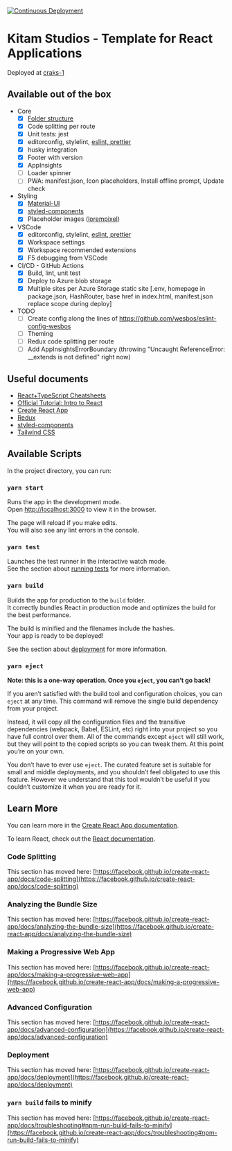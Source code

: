 [![Continuous Deployment](https://github.com/kitamstudios/cra-template-kitamstudios/workflows/Continuous%20Deployment/badge.svg)](https://github.com/kitamstudios/cra-template-kitamstudios/actions?query=workflow%3A%22Continuous+Deployment%22)

# Kitam Studios - Template for React Applications

Deployed at [craks-1](https://apps.kitamstudios.com/craks-1)

## Available out of the box

- Core
  - [x] [Folder structure](https://maxrozen.com/guidelines-improve-react-app-folder-structure/)
  - [x] Code splitting per route
  - [x] Unit tests: jest
  - [x] editorconfig, stylelint, [eslint, prettier](https://medium.com/@brygrill/create-react-app-with-typescript-eslint-prettier-and-github-actions-f3ce6a571c97)
  - [x] husky integration
  - [x] Footer with version
  - [x] AppInsights
  - [ ] Loader spinner
  - [ ] PWA: manifest.json, Icon placeholders, Install offline prompt, Update check
- Styling
  - [x] [Material-UI](https://material-ui.com/)
  - [x] [styled-components](https://styled-components.com/)
  - [x] Placeholder images ([lorempixel](https://lorempixel.com/))
- VSCode
  - [x] editorconfig, stylelint, [eslint, prettier](https://medium.com/@brygrill/create-react-app-with-typescript-eslint-prettier-and-github-actions-f3ce6a571c97)
  - [x] Workspace settings
  - [x] Workspace recommended extensions
  - [x] F5 debugging from VSCode
- CI/CD - GitHub Actions
  - [x] Build, lint, unit test
  - [x] Deploy to Azure blob storage
  - [x] Multiple sites per Azure Storage static site [.env, homepage in package.json, HashRouter, base href in index.html, manifest.json replace scope during deploy]

- TODO
  - [ ] Create config along the lines of https://github.com/wesbos/eslint-config-wesbos
  - [ ] Theming
  - [ ] Redux code splitting per route
  - [ ] Add AppInsightsErrorBoundary (throwing "Uncaught ReferenceError: __extends is not defined" right now)

## Useful documents

- [React+TypeScript Cheatsheets](https://github.com/typescript-cheatsheets/react)
- [Official Tutorial: Intro to React](https://reactjs.org/tutorial/tutorial.html)
- [Create React App](https://create-react-app.dev/)
- [Redux](https://redux.js.org/)
- [styled-components](https://styled-components.com/)
- [Tailwind CSS](https://tailwindcss.com/docs)

## Available Scripts

In the project directory, you can run:

### `yarn start`

Runs the app in the development mode.\
Open [http://localhost:3000](http://localhost:3000) to view it in the browser.

The page will reload if you make edits.\
You will also see any lint errors in the console.

### `yarn test`

Launches the test runner in the interactive watch mode.\
See the section about [running tests](https://facebook.github.io/create-react-app/docs/running-tests) for more information.

### `yarn build`

Builds the app for production to the `build` folder.\
It correctly bundles React in production mode and optimizes the build for the best performance.

The build is minified and the filenames include the hashes.\
Your app is ready to be deployed!

See the section about [deployment](https://facebook.github.io/create-react-app/docs/deployment) for more information.

### `yarn eject`

**Note: this is a one-way operation. Once you `eject`, you can’t go back!**

If you aren’t satisfied with the build tool and configuration choices, you can `eject` at any time. This command will remove the single build dependency from your project.

Instead, it will copy all the configuration files and the transitive dependencies (webpack, Babel, ESLint, etc) right into your project so you have full control over them. All of the commands except `eject` will still work, but they will point to the copied scripts so you can tweak them. At this point you’re on your own.

You don’t have to ever use `eject`. The curated feature set is suitable for small and middle deployments, and you shouldn’t feel obligated to use this feature. However we understand that this tool wouldn’t be useful if you couldn’t customize it when you are ready for it.

## Learn More

You can learn more in the [Create React App documentation](https://facebook.github.io/create-react-app/docs/getting-started).

To learn React, check out the [React documentation](https://reactjs.org/).

### Code Splitting

This section has moved here: [https://facebook.github.io/create-react-app/docs/code-splitting](https://facebook.github.io/create-react-app/docs/code-splitting)

### Analyzing the Bundle Size

This section has moved here: [https://facebook.github.io/create-react-app/docs/analyzing-the-bundle-size](https://facebook.github.io/create-react-app/docs/analyzing-the-bundle-size)

### Making a Progressive Web App

This section has moved here: [https://facebook.github.io/create-react-app/docs/making-a-progressive-web-app](https://facebook.github.io/create-react-app/docs/making-a-progressive-web-app)

### Advanced Configuration

This section has moved here: [https://facebook.github.io/create-react-app/docs/advanced-configuration](https://facebook.github.io/create-react-app/docs/advanced-configuration)

### Deployment

This section has moved here: [https://facebook.github.io/create-react-app/docs/deployment](https://facebook.github.io/create-react-app/docs/deployment)

### `yarn build` fails to minify

This section has moved here: [https://facebook.github.io/create-react-app/docs/troubleshooting#npm-run-build-fails-to-minify](https://facebook.github.io/create-react-app/docs/troubleshooting#npm-run-build-fails-to-minify)
